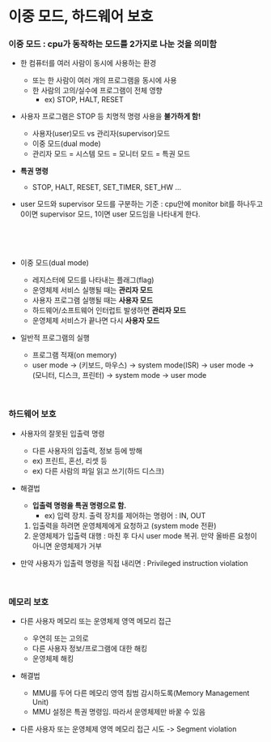 # 이중 모드, 하드웨어 보호

### 이중 모드 : cpu가 동작하는 모드를 2가지로 나눈 것을 의미함

- 한 컴퓨터를 여러 사람이 동시에 사용하는 환경	
    - 또는 한 사람이 여러 개의 프로그램을 동시에 사용
    - 한 사람의 고의/실수에 프로그램이 전체 영향
    	-	ex) STOP, HALT, RESET
        

- 사용자 프로그램은 STOP 등 치명적 명령 사용을 **불가하게 함!**
  - 사용자(user)모드 vs 관리자(supervisor)모드
  - 이중 모드(dual mode)
  - 관리자 모드 = 시스템 모드 = 모니터 모드 = 특권 모드

- **특권 명령**
  - STOP, HALT, RESET, SET_TIMER, SET_HW ...
- user 모드와 supervisor 모드를 구분하는 기준 : cpu안에 monitor bit를 하나두고 0이면 supervisor 모드, 1이면 user 모드임을 나타내게 한다.

&nbsp;

&nbsp;



- 이중 모드(dual mode)
  - 레지스터에 모드를 나타내는 플래그(flag)
  - 운영체제 서비스 실행될 때는 **관리자 모드**
  - 사용자 프로그램 실행될 때는 **사용자 모드**
  - 하드웨어/소프트웨어 인터럽트 발생하면 **관리자 모드**
  - 운영체제 서비스가 끝나면 다시 **사용자 모드**
  
  
  
  

- 일반적 프로그램의 실행
  - 프로그램 적재(on memory)
  - user mode -> (키보드, 마우스) -> system mode(ISR) -> user mode -> (모니터, 디스크, 프린터) -> system mode -> user mode


&nbsp;
### 하드웨어 보호

- 사용자의 잘못된 입출력 명령
  - 다른 사용자의 입출력, 정보 등에 방해
  - ex) 프린트, 혼선, 리셋 등
  - ex) 다른 사람의 파일 읽고 쓰기(하드 디스크)
  

- 해결법
  
  - **입출력 명령을 특권 명령으로 함.**  
    - ex) 입력 장치. 출력 장치를 제어하는 명령어 : IN, OUT
  
  1. 입출력을 하려면 운영체제에게 요청하고 (system mode 전환)
  2. 운영체제가 입출력 대행 : 마친 후 다시 user mode 복귀. 만약 올바른 요청이 아니면 운영체제가 거부
  
- 만약 사용자가 입출력 명령을 직접 내리면 : Privileged instruction violation

&nbsp;

### 메모리 보호
  - 다른 사용자 메모리 또는 운영체제 영역 메모리 접근
    - 우연히 또는 고의로
    - 다른 사용자 정보/프로그램에 대한 해킹
    - 운영체제 해킹
    
  - 해결법
    - MMU를 두어 다른 메모리 영역 침범 감시하도록(Memory Management Unit)
    - MMU 설정은 특권 명령임. 따라서 운영체제만 바꿀 수 있음
  - 다른 사용자 또는 운영체제 영역 메모리 접근 시도 -> Segment violation 
